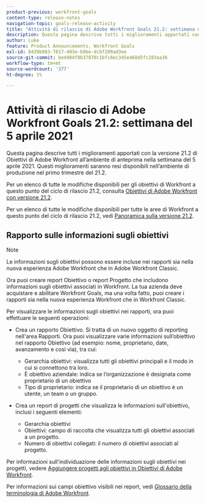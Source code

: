 ```yaml
---
product-previous: workfront-goals
content-type: release-notes
navigation-topic: goals-release-activity
title: "Attività di rilascio di Adobe Workfront Goals 21.2: settimana del 5 aprile 2021"
description: Questa pagina descrive tutti i miglioramenti apportati con la versione 21.2 di Obiettivi di Adobe Workfront all’ambiente di anteprima nella settimana del 5 aprile 2021. Questi miglioramenti saranno resi disponibili nell’ambiente di produzione nel primo trimestre del 21.2.
author: Luke
feature: Product Announcements, Workfront Goals
exl-id: 8439b983-7817-403e-b9be-dcbf209ad3ee
source-git-commit: be4904f0b37870c1bfc8ec345e468d5fc283aa36
workflow-type: tm+mt
source-wordcount: '377'
ht-degree: 1%

---
```


# Attività di rilascio di Adobe Workfront Goals 21.2: settimana del 5 aprile 2021

Questa pagina descrive tutti i miglioramenti apportati con la versione 21.2 di Obiettivi di Adobe Workfront all’ambiente di anteprima nella settimana del 5 aprile 2021. Questi miglioramenti saranno resi disponibili nell’ambiente di produzione nel primo trimestre del 21.2.

Per un elenco di tutte le modifiche disponibili per gli obiettivi di Workfront a questo punto del ciclo di rilascio 21.2, consulta [Obiettivi di Adobe Workfront con versione 21.2](../../../../product-announcements/product-releases/goals-release-activity/goals-21.2-release/goals-release-21-2.md).

Per un elenco di tutte le modifiche disponibili per tutte le aree di Workfront a questo punto del ciclo di rilascio 21.2, vedi [Panoramica sulla versione 21.2](../../../../product-announcements/product-releases/21.2-release-activity/21-2-release-overview.md).

## Rapporto sulle informazioni sugli obiettivi

>[!NOTE]
>
>Le informazioni sugli obiettivi possono essere incluse nei rapporti sia nella nuova esperienza Adobe Workfront che in Adobe Workfront Classic.

Ora puoi creare report Obiettivo o report Progetto che includono informazioni sugli obiettivi associati in Workfront. La tua azienda deve acquistare e abilitare Workfront Goals, ma una volta fatto, puoi creare i rapporti sia nella nuova esperienza Workfront che in Workfront Classic.

Per visualizzare le informazioni sugli obiettivi nei rapporti, ora puoi effettuare le seguenti operazioni:

* Crea un rapporto Obiettivo. Si tratta di un nuovo oggetto di reporting nell&#39;area Rapporti. Ora puoi visualizzare varie informazioni sull’obiettivo nel rapporto Obiettivo (ad esempio: nome, proprietario, date, avanzamento e così via), tra cui:

   * Gerarchia obiettivi: visualizza tutti gli obiettivi principali e il modo in cui si connettono tra loro.
   * È obiettivo aziendale: indica se l’organizzazione è designata come proprietario di un obiettivo
   * Tipo di proprietario: indica se il proprietario di un obiettivo è un utente, un team o un gruppo.

* Crea un report di progetti che visualizza le informazioni sull&#39;obiettivo, inclusi i seguenti elementi:

   * Gerarchia obiettivi
   * Obiettivi: campo di raccolta che visualizza tutti gli obiettivi associati a un progetto.
   * Numero di obiettivi collegati: il numero di obiettivi associati al progetto.

Per informazioni sull&#39;individuazione delle informazioni sugli obiettivi nei progetti, vedere [Aggiungere progetti agli obiettivi in Obiettivi di Adobe Workfront](../../../../workfront-goals/results-and-activities/connect-projects-to-goals-overview.md).

Per informazioni sui campi obiettivo visibili nei report, vedi [Glossario della terminologia di Adobe Workfront](../../../../workfront-basics/navigate-workfront/workfront-navigation/workfront-terminology-glossary.md).

